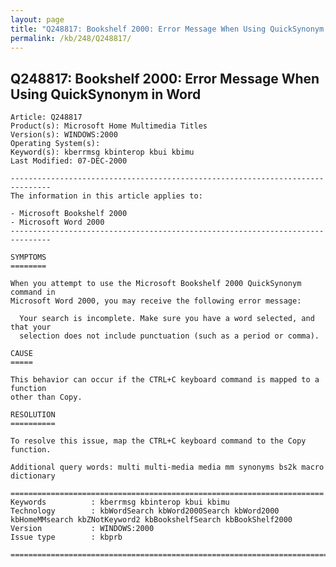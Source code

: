 ```yaml
---
layout: page
title: "Q248817: Bookshelf 2000: Error Message When Using QuickSynonym in Word"
permalink: /kb/248/Q248817/
---
```


## Q248817: Bookshelf 2000: Error Message When Using QuickSynonym in Word

	Article: Q248817
	Product(s): Microsoft Home Multimedia Titles
	Version(s): WINDOWS:2000
	Operating System(s): 
	Keyword(s): kberrmsg kbinterop kbui kbimu
	Last Modified: 07-DEC-2000
	
	-------------------------------------------------------------------------------
	The information in this article applies to:
	
	- Microsoft Bookshelf 2000 
	- Microsoft Word 2000 
	-------------------------------------------------------------------------------
	
	SYMPTOMS
	========
	
	When you attempt to use the Microsoft Bookshelf 2000 QuickSynonym command in
	Microsoft Word 2000, you may receive the following error message:
	
	  Your search is incomplete. Make sure you have a word selected, and that your
	  selection does not include punctuation (such as a period or comma).
	
	CAUSE
	=====
	
	This behavior can occur if the CTRL+C keyboard command is mapped to a function
	other than Copy.
	
	RESOLUTION
	==========
	
	To resolve this issue, map the CTRL+C keyboard command to the Copy function.
	
	Additional query words: multi multi-media media mm synonyms bs2k macro dictionary
	
	======================================================================
	Keywords          : kberrmsg kbinterop kbui kbimu 
	Technology        : kbWordSearch kbWord2000Search kbWord2000 kbHomeMMsearch kbZNotKeyword2 kbBookshelfSearch kbBookShelf2000
	Version           : WINDOWS:2000
	Issue type        : kbprb
	
	=============================================================================
	
